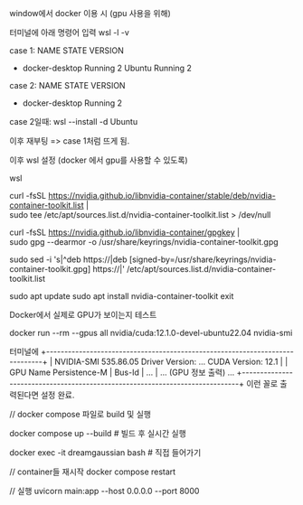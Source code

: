 window에서 docker 이용 시 (gpu 사용을 위해)

터미널에 아래 명령어 입력
wsl -l -v

case 1: 
  NAME                   STATE           VERSION
* docker-desktop         Running         2
  Ubuntu                 Running         2

case 2:
  NAME                   STATE           VERSION
* docker-desktop         Running         2

case 2일때:
wsl --install -d Ubuntu

이후 재부팅 => case 1처럼 뜨게 됨.

이후 wsl 설정 (docker 에서 gpu를 사용할 수 있도록)

wsl 

curl -fsSL https://nvidia.github.io/libnvidia-container/stable/deb/nvidia-container-toolkit.list | \
sudo tee /etc/apt/sources.list.d/nvidia-container-toolkit.list > /dev/null

curl -fsSL https://nvidia.github.io/libnvidia-container/gpgkey | \
sudo gpg --dearmor -o /usr/share/keyrings/nvidia-container-toolkit.gpg

sudo sed -i 's|^deb https://|deb [signed-by=/usr/share/keyrings/nvidia-container-toolkit.gpg] https://|' /etc/apt/sources.list.d/nvidia-container-toolkit.list

sudo apt update
sudo apt install nvidia-container-toolkit
exit


Docker에서 실제로 GPU가 보이는지 테스트

docker run --rm --gpus all nvidia/cuda:12.1.0-devel-ubuntu22.04 nvidia-smi

터미널에 
+-----------------------------------------------------------------------------+
| NVIDIA-SMI 535.86.05    Driver Version: ...    CUDA Version: 12.1          |
| GPU Name        Persistence-M | Bus-Id | ...
| ... (GPU 정보 출력) ...
+-----------------------------------------------------------------------------+
이런 꼴로 출력된다면 설정 완료.




// docker compose 파일로 build 및 실행

docker compose up --build       # 빌드 후 실시간 실행
<!-- 다른 터미널에서  -->
docker exec -it dreamgaussian bash  # 직접 들어가기


// container들 재시작
docker compose restart


// 실행
uvicorn main:app --host 0.0.0.0 --port 8000